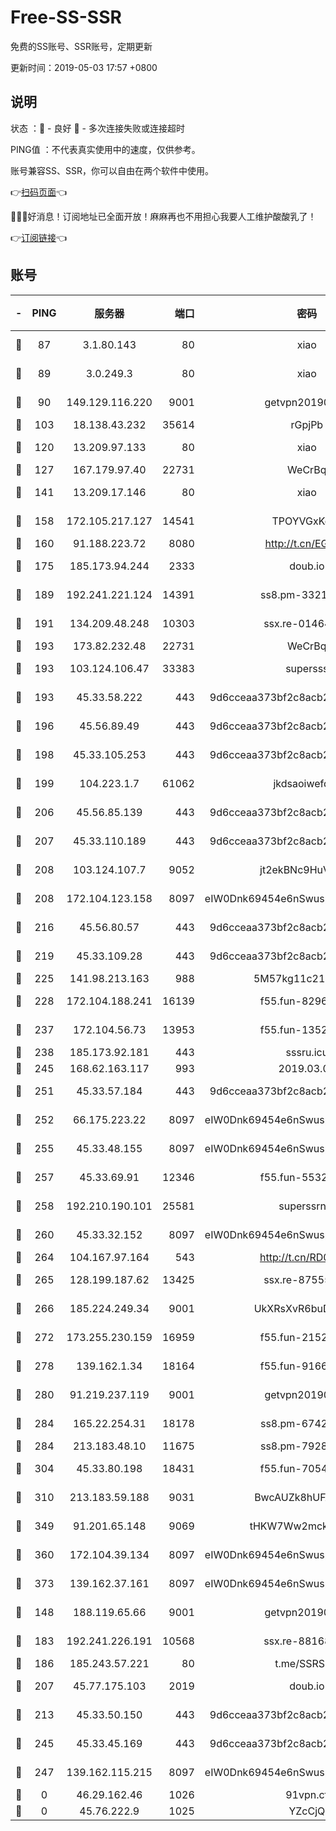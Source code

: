 # Free-SS-SSR

免费的SS账号、SSR账号，定期更新

更新时间：2019-05-03 17:57 +0800

## 说明

状态     ：🙂 - 良好 🙁 - 多次连接失败或连接超时

PING值   ：不代表真实使用中的速度，仅供参考。

账号兼容SS、SSR，你可以自由在两个软件中使用。

👉[扫码页面](https://liesauer.github.io/Free-SS-SSR/)👈

🎉🎉🎉好消息！订阅地址已全面开放！麻麻再也不用担心我要人工维护酸酸乳了！

👉[订阅链接](https://www.liesauer.net/yogurt/subscribe?ACCESS_TOKEN=DAYxR3mMaZAsaqUb)👈

## 账号

|-|PING|服务器|端口|密码|加密方式|区域|
|:----:|:----:|:-----:|-----:|:----:|:----:|:----:|
|🙂|87|3.1.80.143|80|xiao|aes-128-ctr|SG|
|🙂|89|3.0.249.3|80|xiao|aes-128-ctr|SG|
|🙂|90|149.129.116.220|9001|getvpn20190501|aes-256-cfb|CN|
|🙂|103|18.138.43.232|35614|rGpjPb|rc4-md5|SG|
|🙂|120|13.209.97.133|80|xiao|aes-128-ctr|KR|
|🙂|127|167.179.97.40|22731|WeCrBq|rc4-md5|JP|
|🙂|141|13.209.17.146|80|xiao|aes-128-ctr|KR|
|🙂|158|172.105.217.127|14541|TPOYVGxKglpi|aes-256-cfb|JP|
|🙂|160|91.188.223.72|8080|http://t.cn/EGJIyrl|rc4-md5|RU|
|🙂|175|185.173.94.244|2333|doub.io|aes-128-ctr|RU|
|🙂|189|192.241.221.124|14391|ss8.pm-33212458|aes-256-cfb|US|
|🙂|191|134.209.48.248|10303|ssx.re-01464022|aes-256-cfb|US|
|🙂|193|173.82.232.48|22731|WeCrBq|rc4-md5|US|
|🙂|193|103.124.106.47|33383|supersss|aes-256-cfb|US|
|🙂|193|45.33.58.222|443|9d6cceaa373bf2c8acb22e60b6a58be6|aes-256-cfb|US|
|🙂|196|45.56.89.49|443|9d6cceaa373bf2c8acb22e60b6a58be6|aes-256-cfb|US|
|🙂|198|45.33.105.253|443|9d6cceaa373bf2c8acb22e60b6a58be6|aes-256-cfb|US|
|🙂|199|104.223.1.7|61062|jkdsaoiwefdsa|aes-256-cfb|US|
|🙂|206|45.56.85.139|443|9d6cceaa373bf2c8acb22e60b6a58be6|aes-256-cfb|US|
|🙂|207|45.33.110.189|443|9d6cceaa373bf2c8acb22e60b6a58be6|aes-256-cfb|US|
|🙂|208|103.124.107.7|9052|jt2ekBNc9HuVtm2a|aes-256-cfb|US|
|🙂|208|172.104.123.158|8097|eIW0Dnk69454e6nSwuspv9DmS201tQ0D|aes-256-cfb|JP|
|🙂|216|45.56.80.57|443|9d6cceaa373bf2c8acb22e60b6a58be6|aes-256-cfb|US|
|🙂|219|45.33.109.28|443|9d6cceaa373bf2c8acb22e60b6a58be6|aes-256-cfb|US|
|🙂|225|141.98.213.163|988|5M57kg11c214qDmK|chacha20|KR|
|🙂|228|172.104.188.241|16139|f55.fun-82962065|aes-256-cfb|SG|
|🙂|237|172.104.56.73|13953|f55.fun-13520707|aes-256-cfb|SG|
|🙂|238|185.173.92.181|443|sssru.icu|rc4-md5|RU|
|🙂|245|168.62.163.117|993|2019.03.07|rc4-md5|US|
|🙂|251|45.33.57.184|443|9d6cceaa373bf2c8acb22e60b6a58be6|aes-256-cfb|US|
|🙂|252|66.175.223.22|8097|eIW0Dnk69454e6nSwuspv9DmS201tQ0D|aes-256-cfb|US|
|🙂|255|45.33.48.155|8097|eIW0Dnk69454e6nSwuspv9DmS201tQ0D|aes-256-cfb|US|
|🙂|257|45.33.69.91|12346|f55.fun-55327994|aes-256-cfb|US|
|🙂|258|192.210.190.101|25581|superssrnet|aes-256-cfb|US|
|🙂|260|45.33.32.152|8097|eIW0Dnk69454e6nSwuspv9DmS201tQ0D|aes-256-cfb|US|
|🙂|264|104.167.97.164|543|http://t.cn/RD0D7sx|rc4-md5|CA|
|🙂|265|128.199.187.62|13425|ssx.re-87555745|aes-256-cfb|SG|
|🙂|266|185.224.249.34|9001|UkXRsXvR6buDMG2Y|aes-256-cfb|RU|
|🙂|272|173.255.230.159|16959|f55.fun-21522994|aes-256-cfb|US|
|🙂|278|139.162.1.34|18164|f55.fun-91663661|aes-256-cfb|SG|
|🙂|280|91.219.237.119|9001|getvpn20190501|aes-256-cfb|HU|
|🙂|284|165.22.254.31|18178|ss8.pm-67429858|aes-256-cfb|SG|
|🙂|284|213.183.48.10|11675|ss8.pm-79284159|rc4-md5|RU|
|🙂|304|45.33.80.198|18431|f55.fun-70543962|aes-256-cfb|US|
|🙂|310|213.183.59.188|9031|BwcAUZk8hUFAkDGN|aes-256-cfb|NL|
|🙂|349|91.201.65.148|9069|tHKW7Ww2mck9CHQG|aes-256-cfb|IT|
|🙂|360|172.104.39.134|8097|eIW0Dnk69454e6nSwuspv9DmS201tQ0D|aes-256-cfb|SG|
|🙂|373|139.162.37.161|8097|eIW0Dnk69454e6nSwuspv9DmS201tQ0D|aes-256-cfb|SG|
|🙂|148|188.119.65.66|9001|getvpn20190501|aes-256-cfb|RU|
|🙂|183|192.241.226.191|10568|ssx.re-88168710|aes-256-cfb|US|
|🙂|186|185.243.57.221|80|t.me/SSRSUB|rc4-md5|US|
|🙂|207|45.77.175.103|2019|doub.io|aes-128-ctr|SG|
|🙂|213|45.33.50.150|443|9d6cceaa373bf2c8acb22e60b6a58be6|aes-256-cfb|US|
|🙂|245|45.33.45.169|443|9d6cceaa373bf2c8acb22e60b6a58be6|aes-256-cfb|US|
|🙂|247|139.162.115.215|8097|eIW0Dnk69454e6nSwuspv9DmS201tQ0D|aes-256-cfb|JP|
|🙁|0|46.29.162.46|1026|91vpn.cf|rc4-md5|RU|
|🙁|0|45.76.222.9|1025|YZcCjQ|rc4-md5|JP|
